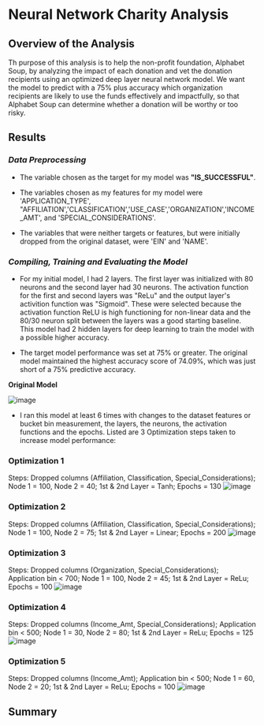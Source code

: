 # Neural Network Charity Analysis

## **Overview of the Analysis**
Th purpose of this analysis is to help the non-profit foundation, Alphabet Soup, by analyzing the impact of each donation and vet the donation recipients using an optimized deep layer neural network model.  We want the model to predict with a 75% plus accuracy which organization recipients are likely to use the funds effectively and impactfully, so that Alphabet Soup can determine whether a donation will be worthy or too risky.

## Results

### _Data Preprocessing_

* The variable chosen as the target for my model was **"IS_SUCCESSFUL"**.

* The variables chosen as my features for my model were 'APPLICATION_TYPE', "AFFILIATION','CLASSIFICATION','USE_CASE','ORGANIZATION','INCOME_AMT', and 'SPECIAL_CONSIDERATIONS'.

* The variables that were neither targets or features, but were initially dropped from the original dataset, were 'EIN' and 'NAME'.
 
### _Compiling, Training and Evaluating the Model_

* For my initial model, I had 2 layers.  The first layer was initialized with 80 neurons and the second layer had 30 neurons.  The activation function for the first and second layers was "ReLu" and the output layer's activition function was "Sigmoid".  These were selected because the activation function ReLU is high functioning for non-linear data and the 80/30 neuron split between the layers was a good starting baseline. This model had 2 hidden layers for deep learning to train the model with a possible higher accuracy.
 
* The target model performance was set at 75% or greater. The original model maintained the highest accuracy score of 74.09%, which was just short of a 75% predictive accuracy.
  
**Original Model**

![image](https://user-images.githubusercontent.com/79073778/131261617-aaf71f60-1e39-44f0-ba68-524a1acf325e.png)


* I ran this model at least 6 times with changes to the dataset features or bucket bin measurement, the layers, the neurons, the activation functions and the epochs.  Listed are 3 Optimization steps taken to increase model performance:
 
### Optimization 1
Steps: Dropped columns (Affiliation, Classification, Special_Considerations); Node 1 = 100, Node 2 = 40; 1st & 2nd Layer = Tanh; Epochs = 130
![image](https://user-images.githubusercontent.com/79073778/131261714-d0fa659f-8205-4d06-bc64-15bc60b2d889.png)


### Optimization 2
Steps: Dropped columns (Affiliation, Classification, Special_Considerations); Node 1 = 100, Node 2 = 75; 1st & 2nd Layer = Linear; Epochs = 200
![image](https://user-images.githubusercontent.com/79073778/131261821-c3d7cbd1-0ceb-487e-8903-93ac744c6b52.png)


### Optimization 3
Steps: Dropped columns (Organization, Special_Considerations); Application bin < 700; Node 1 = 100, Node 2 = 45; 1st & 2nd Layer = ReLu; Epochs = 100
![image](https://user-images.githubusercontent.com/79073778/131261981-02fa8219-8992-4e79-87e6-066498df0d1f.png)


### Optimization 4
Steps: Dropped columns (Income_Amt, Special_Considerations); Application bin < 500; Node 1 = 30, Node 2 = 80; 1st & 2nd Layer = ReLu; Epochs = 125
![image](https://user-images.githubusercontent.com/79073778/131261993-374b72b8-7b72-4947-bdb5-9c130ec4235c.png)


### Optimization 5
Steps: Dropped columns (Income_Amt); Application bin < 500; Node 1 = 60, Node 2 = 20; 1st & 2nd Layer = ReLu; Epochs = 100
![image](https://user-images.githubusercontent.com/79073778/131262039-80f535a9-3c76-4c78-8530-0b6d30c74e47.png)


## Summary
